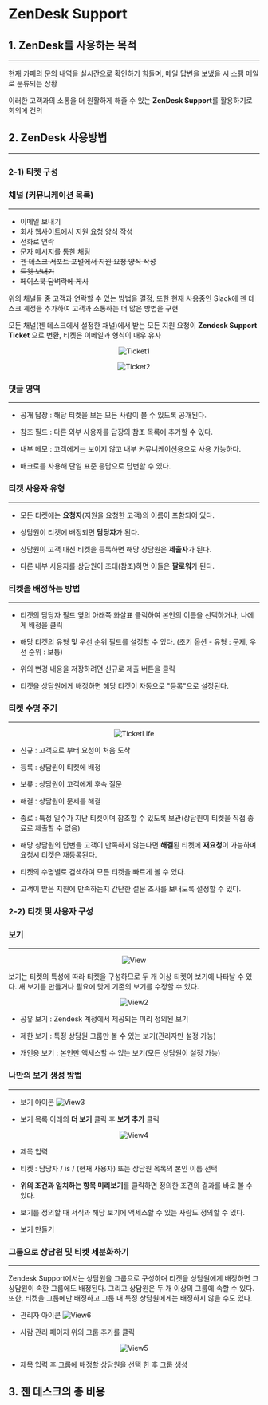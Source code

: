# ZenDesk Support

## 1. ZenDesk를 사용하는 목적

---

현재 카페의 문의 내역을 실시간으로 확인하기 힘들며, 메일 답변을 보냈을 시 스팸 메일로 분류되는 상황

이러한 고객과의 소통을 더 원활하게 해줄 수 있는 **ZenDesk Support**를 활용하기로 회의에 건의

## 2. ZenDesk 사용방법

---

### **2-1) 티켓 구성**

### **채널** (커뮤니케이션 목록)

---

- 이메일 보내기
- 회사 웹사이트에서 지원 요청 양식 작성
- 전화로 연락
- 문자 메시지를 통한 채팅
- ~~젠 데스크 서포트 포털에서 지원 요청 양식 작성~~
- ~~트윗 보내기~~
- ~~페이스북 담벼락에 게시~~

위의 채널들 중 고객과 연락할 수 있는 방법을 결정, 또한 현재 사용중인 Slack에 젠 데스크 계정을 추가하여 고객과 소통하는 더 많은 방법을 구현

모든 채널(젠 데스크에서 설정한 채널)에서 받는 모든 지원 요청이 **Zendesk Support Ticket** 으로 변환, 티켓은 이메일과 형식이 매우 유사

<center>

![Ticket1](https://support.zendesk.com/hc/article_attachments/4408894986266/ticket_anatomy_top.png)

</center>

<center>

![Ticket2](https://zen-marketing-documentation.s3.amazonaws.com/docs/en/ticket_anatomy_main2.png)

</center>

### **댓글 영역**

---

- 공개 답장 : 해당 티켓을 보는 모든 사람이 볼 수 있도록 공개된다.

- 참조 필드 : 다른 외부 사용자를 답장의 참조 목록에 추가할 수 있다.

- 내부 메모 : 고객에게는 보이지 않고 내부 커뮤니케이션용으로 사용 가능하다.

- 매크로를 사용해 단일 표준 응답으로 답변할 수 있다.

### **티켓 사용자 유형**

---

- 모든 티켓에는 **요청자**(지원을 요청한 고객)의 이름이 포함되어 있다.

- 상담원이 티켓에 배정되면 **담당자**가 된다.

- 상담원이 고객 대신 티켓을 등록하면 해당 상담원은 **제출자**가 된다.

- 다른 내부 사용자를 상담원이 초대(참조)하면 이들은 **팔로워**가 된다.

### **티켓을 배정하는 방법**

---

- 티켓의 담당자 필드 옆의 아래쪽 화살표 클릭하여 본인의 이름을 선택하거나, 나에게 배정을 클릭

- 해당 티켓의 유형 및 우선 순위 필드를 설정할 수 있다. (초기 옵션 - 유형 : 문제, 우선 순위 : 보통)

- 위의 변경 내용을 저장하려면 신규로 제출 버튼을 클릭

- 티켓을 상담원에게 배정하면 해당 티켓이 자동으로 "등록"으로 설정된다.

### **티켓 수명 주기**

---

<center>

![TicketLife](https://zen-marketing-documentation.s3.amazonaws.com/docs/ko/gsg_submit_button.png) 

</center>

- 신규 : 고객으로 부터 요청이 처음 도착

- 등록 : 상담원이 티켓에 배정

- 보류 : 상담원이 고객에게 후속 질문

- 해결 : 상담원이 문제를 해결

- 종료 : 특정 일수가 지난 티켓이며 참조할 수 있도록 보관(상담원이 티켓을 직접 종료로 제출할 수 없음)

- 해당 상담원의 답변을 고객이 만족하지 않는다면 **해결**된 티켓에 **재요청**이 가능하며 요청시 티켓은 재등록된다.

- 티켓의 수명별로 검색하여 모든 티켓을 빠르게 볼 수 있다.

- 고객이 받은 지원에 만족하는지 간단한 설문 조사를 보내도록 설정할 수 있다.

### **2-2) 티켓 및 사용자 구성**

### **보기**

---

<center>

![View](https://zen-marketing-documentation.s3.amazonaws.com/docs/ko/gsg_unassigned_tickets_new_thumb.png)

</center>

보기는 티켓의 특성에 따라 티켓을 구성하므로 두 개 이상 티켓이 보기에 나타날 수 있다. 새 보기를 만들거나 필요에 맞게 기존의 보기를 수정할 수 있다.

<center>

![View2](https://zen-marketing-documentation.s3.amazonaws.com/docs/en/gsg_view_available_for.png)

</center>

- 공유 보기 : Zendesk 계정에서 제공되는 미리 정의된 보기

- 제한 보기 : 특정 상담원 그룹만 볼 수 있는 보기(관리자만 설정 가능)
- 개인용 보기 : 본인만 액세스할 수 있는 보기(모든 상담원이 설정 가능)

### **나만의 보기 생성 방법**

---

- 보기 아이콘
![View3](https://zen-marketing-documentation.s3.amazonaws.com/docs/en/views_icon.png)

- 보기 목록 아래의 **더 보기** 클릭 후 **보기 추가** 클릭

<center>

![View4](https://zen-marketing-documentation.s3.amazonaws.com/docs/en/support_intro_assignee.png)

</center>

- 제목 입력
  
- 티켓 : 담당자 / is / (현재 사용자) 또는 상담원 목록의 본인 이름 선택
  
- **위의 조건과 일치하는 항목 미리보기**를 클릭하면 정의한 조건의 결과를 바로 볼 수 있다.
  
- 보기를 정의할 때 서식과 해당 보기에 액세스할 수 있는 사람도 정의할 수 있다.
  
- 보기 만들기

### **그룹으로 상담원 및 티켓 세분화하기**

---

Zendesk Support에서는 상담원을 그룹으로 구성하며 티켓을 상담원에게 배정하면 그 상담원이 속한 그룹에도 배정된다. 그리고 상담원은 두 개 이상의 그룹에 속할 수 있다. 또한, 티켓을 그룹에만 배정하고 그룹 내 특정 상담원에게는 배정하지 않을 수도 있다.

- 관리자 아이콘
![View6](https://zen-marketing-documentation.s3.amazonaws.com/docs/en/manage_icon.png)

- 사람 관리 페이지 위의 그룹 추가를 클릭
  
<center>

![View5](https://zen-marketing-documentation.s3.amazonaws.com/docs/en/gsg_group_new.png)

</center>

- 제목 입력 후 그룹에 배정할 상담원을 선택 한 후 그룹 생성

## 3. 젠 데스크의 총 비용
